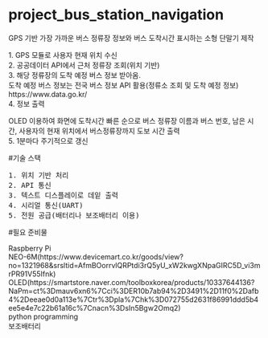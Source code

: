 # project_bus_station_navigation
GPS 기반 가장 가까운 버스 정류장 정보와 버스 도착시간 표시하는 소형 단말기 제작

<p>1. GPS 모듈로 사용자 현재 위치 수신<br>
2. 공공데이터 API에서 근처 정류장 조회(위치 기반)<br>
3. 해당 정류장의 도착 예정 버스 정보 받아옴.<br>도착 예정 버스 정보는 전국 버스 정보 API 활용(정류소 조회 및 도착 예정 정보)<br>https://www.data.go.kr/<br>
4. 정보 출력</p>
<p>OLED 이용하여 화면에 도착시간 빠른 순으로 버스 정류장 이름과 버스 번호, 남은 시간, 사용자의 현재 위치에서 버스정류장까지 도보 시간 출력<br>
5. 1분마다 주기적으로 갱신
</p>

#기술 스택

<pre>
1. 위치 기반 처리
2. API 통신
3. 텍스트 디스플레이로 데잍 출력
4. 시리얼 통신(UART)
5. 전원 공급(배터리나 보조배터리 이용)
</pre>

#필요 준비물

<p>Raspberry Pi<br>
NEO-6M(https://www.devicemart.co.kr/goods/view?no=1321968&srsltid=AfmBOorrvlQRPtdi3rQ5yU_xW2kwgXNpaGIRC5D_vi3mrPR91V55Ifnk)<br>OLED(https://smartstore.naver.com/toolboxkorea/products/10337644136?NaPm=ct%3Dmauv6xn6%7Cci%3DER10b7ab94%2D3491%2D11f0%2Dafb4%2Deeae0d0a113e%7Ctr%3Dpla%7Chk%3D072755d2631f86991ddd5b4ee5e4e7c22b61a16c%7Cnacn%3DsIn5Bgw2Omq2)<br>python programming<br>보조배터리</p>
